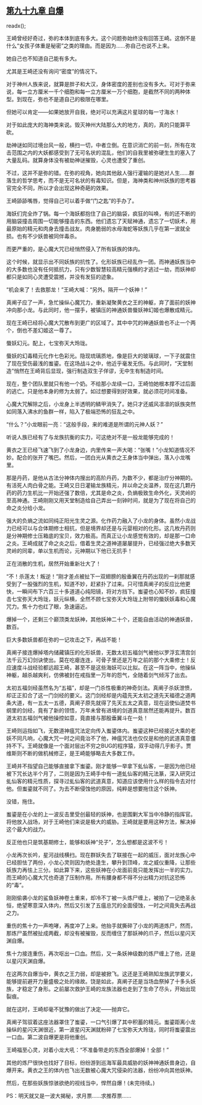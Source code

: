 ## [第九十九章 自爆](https://www.xxbiquge.com/11_11207/9039694.html)
readx();

  王崎曾经好奇过，弥的本体到底有多大。这个问题弥始终没有回答王崎。这倒不是什么“女孩子体重是秘密”之类的理由。而是因为……弥自己也说不上来。

  她自己也不知道自己能有多大。

  尤其是王崎还没有询问“密度”的情况下。

  对于神州人族来说，就算是胖子和大汉，身体密度的差别也没有多大。可对于弥来说，每一立方厘米一千个细胞和每一立方厘米一万个细胞，是截然不同的两种体型。到现在，弥也不是道自己的极限在哪里。

  但她可以肯定——如果她放开自我，绝对可以充满这片星球的每一寸海水！

  对于如此庞大的海神类来说。毁灭神州大陆那么大的地方，真的，真的只能算平砍。

  劫神谜如同过境台风一般，横扫一切，中者立倒。在意识消亡的前一刻，所有在攻击范围之内的大妖都感受到了无可名状的混乱，他们的自我里被弥硬生生的塞入了大量乱码。就算身体没有被劫神谜摧毁，心灵也遭受了重创。

  不过，这并不是弥的错。在弥的视角，她向其他敌人强行灌输的是她对人生……群落生的哲学思考，而不是无可名状的有毒知识。但是，海神类和神州妖族的思考器官完全不同，所以才会出现这种奇葩的效果。

  王崎舔舔嘴唇，觉得自己可以着手做“门之匙”的手办了。

  海妖们完全炸了锅。每一个海妖都抱住了自己的脑袋，疯狂的叫唤，有的还不断的用脑袋撞击周围一切能够撞击的东西。他们遗忘了天赋神通，遗忘了一切妖术，用最原始的精元和肉身去撞击战友。肉身脆弱的水母海蛇等妖族几乎在第一波就全损。也有不少妖兽被同伴毒杀。

  而更严重的，是心魔大咒已经悄然侵入了所有妖族的体内。

  这个时候，就显示出不同妖族的抗性了。化形妖族已经乱作一团。而神通妖族当中的大多数也没有任何抵抗力，只有少数智慧较高精元强横的才逃过一劫，而妖神却都只是如同心灵遭受震撼，并没有发狂的迹象。

  “机会来了！去救那龙！”王崎大喊：“另外。隔开一个妖神！”

  真阐子应了一声，急忙操纵心魔咒力，重新凝聚黄衣之王的神躯，弃了面前的妖神冲向那小龙。与此同时，他一摆手，被镇压的神通妖兽蜃妖神幻姬也爆散成精元。

  现在王崎已经将心魔大咒散布到更广的区域了。其中中咒的神通妖兽也不止一个两个，倒也不差幻姬这一尊了。

  蜃妖幻元。配上，七宝弥天大玲珑。

  蜃妖的幻毒精元化作七色彩光。隐现琉璃质地，像是巨大的玻璃球，一下子就震住了现在受伤最浅的蚩鎏。在这场战斗之中，他近乎毫发无伤。与此同时，“天堂制造”悄然在王崎背后显现，强行制造双生子佯谬，无中生有制造时间。

  现在，整个团队里就只有他一个奶。不给那小龙续一口，王崎怕她根本撑不过后面的逃亡。只是他本身的修为太弱了。如过想要得到好效果，就必须花时间准备。

  心魔大咒解除之后，小龙身上半透明的鳞甲消失了。她只才还威风凛凛的妖族突然如同落入沸水的鱼群一样，陷入了极端恐怖的狂乱之中。

  “什么？”小龙眼前一亮：“这般手段，来的难道是所谓的元神人妖？”

  听说人族已经有了与龙族抗衡的实力，可这绝对不是一般龙能够完成的！

  黄衣之王已经飞速飞到了小龙身边，内里传来一声大喝：“张嘴！”小龙知道情况不妙。配合的张开了嘴巴。然后，一团白光从黄衣之王身体当中弹出，落入小龙嘴里。

  那是丹药，是他从古法分神体内搜出的高阶丹药，为数不少，都是治疗分神期的。有活死人肉白骨之能。王崎又日日灌输龙族精元，并以命之炎温养，现在这几颗丹药的药力生机比一开始还强了数倍，尤其是命之炎，负熵极致生命外化，天灵岭的至高神通。王崎刚刚又用天堂制造给自己弄出一刻钟时间，就是为了现在将自己的命之炎分给小龙。

  强大的负熵之流如同纯正阳光生灵之源。化作药力融入了小龙的身体。虽然小龙战力已经可以与合体期修士相抗，但是境界却还是与元婴相对的化形。这几枚丹药则是分神期修士压箱底的宝贝，效力极高。而真正让小龙感觉有效的，却是那一口命之炎。王崎成就了命之炎之后，借着生灵之道神道屡屡提升，已经强过绝大多数天灵岭的同辈，单以生机而论，元神期以下他已无抗手！

  正在消散的生机，居然开始重新壮大了！

  “不！杀莲太！叛逆！”刚才差点被扯下一双翅膀的殷垂翼在丹药出现的一刹那就感受到了一股强烈的生机，知道不妙，赶紧扑了过来。只可惜真阐子的反应比他更快，一瞬间布下六百三十多道道心纯阳镜，将对方挡下。蚩鎏也心知不妙，疯狂撞击七宝弥天大玲珑，妖元纵横，全然不顾七宝弥天大玲珑上附带的蜃妖妖毒和心魔咒力。焦十力也红了眼，急速逼近。

  爆掉一个，还剩三个巅顶类龙妖神，其他妖神二十个，还能自由活动的神通妖兽，数百。

  巨大多数妖兽都在弥的一记攻击之下，再战不能！

  真阐子接连爆掉塔内储藏镇压的化形妖兽，无数太初五福剑气被他以罗浮玄清宫剑法千云万幻剑诀使出。莫在吃瘪连连，可骨子里还是万年之前的那个大乘修士！反应速度斗战经验都远超王崎，甚至不是这些海妖可以比拟。在这一阵当中，他操纵神躯，越杀越爽利，仿佛被封在戒指里一万年的怨气，全随着剑气倾泻了出去。

  太初五福剑经虽然名为“五福”，却是一门杀性极重的神奇剑法。真阐子杀妖泄愤，却正正扣合了这一门剑经的要义。这门剑经却是内蕴先天太初之道先天福德之道两条大道，有一五太一五德，真阐子原先就得了先天五太之真意，现在运使仙道焚书纲里的剑经，竟有了新的领悟，万年未曾有进境的剑道真意居然还能再提升。数百道太初五福剑气被他操控如意，竟直接与那殷垂翼斗在一处！

  王崎则运指如飞，无数道神瘟咒法定向传入蚩鎏体内。蚩鎏这种已经接近大乘的老妖不同凡响，心魔大咒一时之间竟治不了他，神瘟咒法也仅仅是和他的武道真意僵持不下。王崎就像是一个面对层出不穷之BUG的程序猿，双手动得几乎影子。贾维斯则不断的做机械修正，是王崎能够略去大多数工作。

  王崎并不指望自己能够直接拿下蚩鎏。刚才能够一举拿下虬仙客，一是因为他已经被下咒长达半个月了，二则是因为王崎手中有一道虬仙客的精元法篆，深入研究过虬仙客的精元性质，探寻过虬仙客的武道真意，知道应该使用什么样的指令去对付他。但蚩鎏就不同了。为去不断侵蚀他的原因，纯粹是想要拖住这个妖神。

  没错，拖住。

  蚩鎏是在小龙的上一波反击里受创最轻的妖神，也是围剿大军当中冷静的指挥官。将他放入战场，对于王崎他们来说是极大的威胁。王崎就是要用这种方法，解决掉这个最大的战力。

  反正他也只是筑基期修士，能够和妖神“兑子”，怎么想都是这波不亏！

  小龙再次长吟，星河战线横扫。现在群妖失去了联接在一起的威压，面对龙族心中已经胆怯了两份，小龙心灵则因为绝处逢生，攀升到顶峰，龙之威仪重降，让那些妖族力再怯上三分。如此算下来，这些妖神在小龙面前竟只能发挥出一半的实力。而王崎的心魔大咒也奇道了压制作用。所有腰身都不得不分出精力对抗这恐怖的“毒”。

  刚刚偷袭小龙的鲨鱼妖神卷土重来，却冷不丁被一头炼尸缠上，被拍了一记绝圣永恒，绝望寒意深入体内，然后又引发了五瘟总咒的全面侵蚀，一时之间竟失去再战之力。

  重伤的焦十力一声咆哮，再度冲了上来。他抬手就撕碎了小龙的两道炼尸，然而，那炼尸虽然被扯成两截，却没有被摧毁，反而缠住了那妖神的爪子，然后以星闪天渊自爆。

  焦十力接连重伤，再次呕出一口血。然后，又一条妖神级数的炼尸缠上了他，还是以星闪天渊自爆。

  在这两次自爆当中，黄衣之王力弱，却是被掀飞。这还是王崎熟知龙族武学要义，能够提前避开力量盛极之处的缘故。饶是如此，真阐子还是当场血祭掉了十多头妖族，才稳定了身形。之前屡次救护王崎的龙族法器也走到了生命了尽头，开始出现裂痕。

  就在这时，王崎却毫不犹豫的做出了决定——抛弃它。

  真阐子驾驭着这座法器罩住了蚩鎏，一口气引爆了其中积蓄的精元。蚩鎏距离小龙操纵的星闪天渊很近，第一波星闪天渊就粉碎了七宝弥天大玲珑，同时将蚩鎏震出一口血。第二波自爆更是将他重创。

  王崎福至心灵，对着小龙大吼：“不准备带走的东西全部爆掉！全部！”

  其他的炼尸很快也找好了目标，纷纷游到巡海军最具威胁的妖神神通妖兽身边，自爆开来。黄衣之王的体内也飞出无数被心魔大咒侵染的法器，纷纷冲向其他妖神。

  然后，在那些妖族惊骇欲绝的视线当中，悍然自爆！(未完待续。)

  PS：明天就又是一波大揭秘，求月票……求推荐票……
